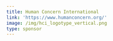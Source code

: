 ```yaml
---
title: Human Concern International
link: 'https://www.humanconcern.org/'
image: /img/hci_logotype_vertical.png
type: sponsor
---
```


